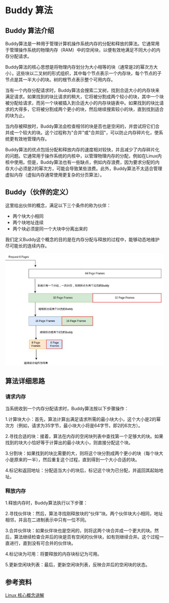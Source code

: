 # Buddy 算法

## Buddy 算法介绍

Buddy算法是一种用于管理计算机操作系统内存的分配和释放的算法。它通常用于管理操作系统的物理内存（RAM）中的空闲块，以便有效地满足不同大小的内存分配请求。  

Buddy算法的核心思想是将物理内存划分为大小相等的块（通常是2的幂次方大小）。这些块以二叉树的形式组织，其中每个节点表示一个内存块，每个节点的子节点是其一半大小的块。树的根节点表示整个可用内存。  

当有一个内存分配请求时，Buddy算法会搜索二叉树，找到合适大小的内存块来满足请求。如果找到的块比请求的稍大，它将被分割成两个较小的块，其中一个块被分配给请求，而另一个块被插入到合适大小的内存块链表中。如果找到的块比请求的大得多，它将被分割成两个更小的块，然后继续搜索较小的块，直到找到适合的块为止。  

当内存被释放时，Buddy算法会检查相邻的块是否也是空闲的，并尝试将它们合并成一个较大的块。这个过程称为"合并"或"合并回"，可以防止内存碎片化，使系统更有效地管理内存。  

Buddy算法的优点包括分配和释放内存的速度相对较快，并且减少了内存碎片化的问题。它通常用于操作系统的内核中，以管理物理内存的分配，例如在Linux内核中使用。但是，Buddy算法也有一些缺点，例如内存浪费，因为要求分配的内存大小必须是2的幂次方，可能会导致某些浪费。此外，Buddy算法不太适合管理虚拟内存（虚拟内存通常使用更复杂的分页算法）。  

## Buddy（伙伴的定义）

这里给出伙伴的概念，满足以下三个条件的称为伙伴：

- 两个块大小相同
- 两个块地址连续
- 两个块必须是同一个大块中分离出来的

我们定义Buddy这个概念的目的是在内存分配与释放的过程中，能够动态地维护尽可能长的连续内存。  

![分配过程](pic/buddy_alloc_8_pages.png)

## 算法详细思路

### 请求内存

当系统收到一个内存分配请求时，Buddy算法按以下步骤操作：

1.计算块大小：首先，算法计算出满足请求所需的最小块大小，这个大小是2的幂次方（例如，请求为35字节，最小块大小将是64字节，即2的6次方）。

2.寻找合适的块：接着，算法在内存的空闲块列表中查找第一个足够大的块。如果找到的块大小恰好等于计算出的最小块大小，则直接分配这个块。

3.分割块：如果找到的块比需要的大，则将这个块分割成两个更小的块（每个块大小是原来的一半），然后重复这个过程，直到得到一个大小合适的块。

4.标记和返回地址：分配适当大小的块后，标记这个块为已分配，并返回其起始地址。

### 释放内存

1.释放内存时，Buddy算法执行以下步骤：

2.寻找伙伴块：然后，算法寻找刚释放块的“伙伴”块。两个伙伴块大小相同，地址相邻，并且在二进制表示中只有一位不同。

3.合并伙伴块：如果伙伴块也是空闲的，则将这两个块合并成一个更大的块。然后，算法继续检查合并后的块是否有空闲的伙伴块，如有则继续合并。这个过程一直进行，直到没有可合并的伙伴块。

4.标记块为可用：将要释放的内存块标记为可用。

5.更新空闲块列表：最后，更新空闲块列表，反映合并后的空闲块的状态。

## 参考资料

[Linux 核心概念讲解](https://s3.shizhz.me/linux-mm/3.2-wu-li-nei-cun/3.2.4-buddy-system-huo-ban-xi-tong)
